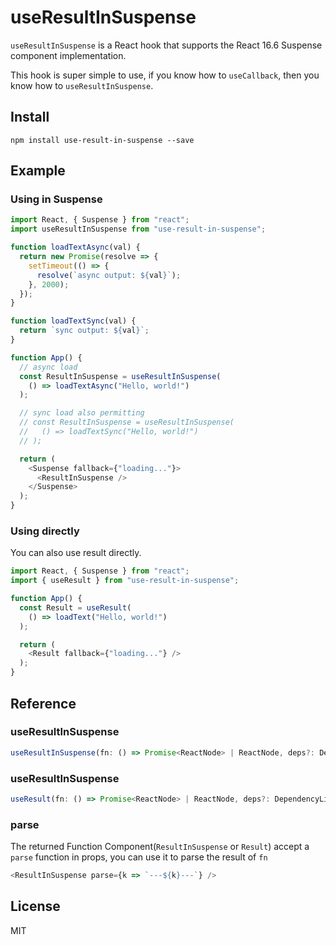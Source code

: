 # useResultInSuspense

`useResultInSuspense` is a React hook that supports the React 16.6 Suspense component
implementation.

This hook is super simple to use, if you know how to `useCallback`, then you know how to `useResultInSuspense`.

## Install

```
npm install use-result-in-suspense --save
```

## Example

### Using in Suspense
```JavaScript
import React, { Suspense } from "react";
import useResultInSuspense from "use-result-in-suspense";

function loadTextAsync(val) {
  return new Promise(resolve => {
    setTimeout(() => {
      resolve(`async output: ${val}`);
    }, 2000);
  });
}

function loadTextSync(val) {
  return `sync output: ${val}`;
}

function App() {
  // async load 
  const ResultInSuspense = useResultInSuspense(
    () => loadTextAsync("Hello, world!")
  );

  // sync load also permitting
  // const ResultInSuspense = useResultInSuspense(
  //   () => loadTextSync("Hello, world!")
  // );

  return (
    <Suspense fallback={"loading..."}>
      <ResultInSuspense />
    </Suspense>
  );
}
```

### Using directly

You can also use result directly.

```JavaScript
import React, { Suspense } from "react";
import { useResult } from "use-result-in-suspense";

function App() {
  const Result = useResult(
    () => loadText("Hello, world!")
  );

  return (
    <Result fallback={"loading..."} />
  );
}
```

## Reference

### useResultInSuspense

```JavaScript
useResultInSuspense(fn: () => Promise<ReactNode> | ReactNode, deps?: DependencyList);
```

### useResultInSuspense

```JavaScript
useResult(fn: () => Promise<ReactNode> | ReactNode, deps?: DependencyList)
```

### parse

The returned Function Component(`ResultInSuspense` or `Result`) accept a `parse` function in props, you can use it to parse the result of `fn`

```JavaScript
<ResultInSuspense parse={k => `---${k}---`} />
```

## License

MIT

